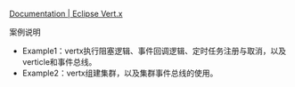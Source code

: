 [Documentation | Eclipse Vert.x](https://vertx.io/docs/)

案例说明

* Example1：vertx执行阻塞逻辑、事件回调逻辑、定时任务注册与取消，以及verticle和事件总线。
* Example2：vertx组建集群，以及集群事件总线的使用。